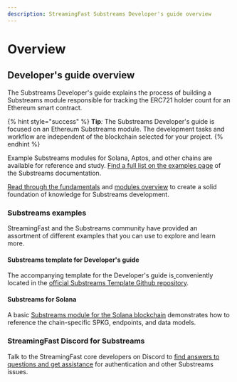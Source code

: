 ```yaml
---
description: StreamingFast Substreams Developer's guide overview
---
```


# Overview

## Developer's guide overview

The Substreams Developer's guide explains the process of building a Substreams module responsible for tracking the ERC721 holder count for an Ethereum smart contract.

{% hint style="success" %}
**Tip**_:_ The Substreams Developer's guide is focused on an Ethereum Substreams module. The development tasks and workflow are independent of the blockchain selected for your project.
{% endhint %}

Example Substreams modules for Solana, Aptos, and other chains are available for reference and study. [Find a full list on the examples page](https://substreams.streamingfast.io/reference-and-specs/examples) of the Substreams documentation.

[Read through the fundamentals](../concepts-and-fundamentals/fundamentals.md) and [modules overview](../concepts-and-fundamentals/modules.md) to create a solid foundation of knowledge for Substreams development.

### Substreams examples

StreamingFast and the Substreams community have provided an assortment of different examples that you can use to explore and learn more.

#### Substreams template for Developer's guide

The accompanying template for the Developer's guide is[ ](https://github.com/streamingfast/substreams-template)conveniently located in the [official Substreams Template Github repository](https://github.com/streamingfast/substreams-template).

#### Substreams for Solana

A basic [Substreams module for the Solana blockchain](https://github.com/streamingfast/substreams-solana-tutorial) demonstrates how to reference the chain-specific SPKG, endpoints, and data models.

### StreamingFast Discord for Substreams

Talk to the StreamingFast core developers on Discord to [find answers to questions and get assistance](https://discord.gg/mYPcRAzeVN) for authentication and other Substreams issues.

